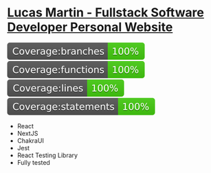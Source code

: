 # [Lucas Martin - Fullstack Software Developer Personal Website](https://www.lucasmartin.me)


![branches](/docs/badges/badge-branches.svg) ![functions](/docs/badges/badge-functions.svg) ![lines](/docs/badges/badge-lines.svg) ![statements](/docs/badges/badge-statements.svg)

- React
- NextJS
- ChakraUI
- Jest
- React Testing Library
- Fully tested